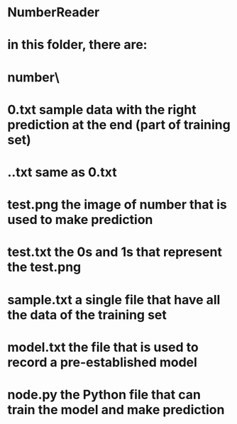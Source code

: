 # NumberReader
# in this folder, there are:
#	number\
#		0.txt		sample data with the right prediction at the end (part of training set)
#		..txt		same as 0.txt
#		test.png	the image of number that is used to make prediction
#		test.txt	the 0s and 1s that represent the test.png
#		sample.txt	a single file that have all the data of the training set
#		model.txt	the file that is used to record a pre-established model
#	node.py			the Python file that can train the model and make prediction